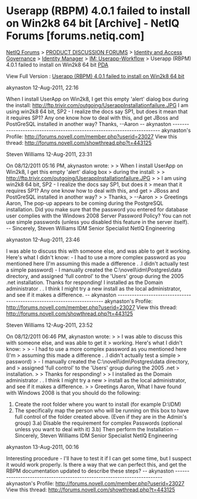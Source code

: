 # Userapp (RBPM) 4.0.1 failed to install on Win2k8 64 bit [Archive] - NetIQ Forums [forums.netiq.com]

[NetIQ Forums](https://forums.netiq.com/archive/index.php?s=12addc79a8a3b6e5cc126154c6c74f9f) > [PRODUCT DISCUSSION FORUMS](https://forums.netiq.com/archive/index.php/f-1.html?s=12addc79a8a3b6e5cc126154c6c74f9f) > [Identity and Access Governance](https://forums.netiq.com/archive/index.php/f-90.html?s=12addc79a8a3b6e5cc126154c6c74f9f) > [Identity Manager](https://forums.netiq.com/archive/index.php/f-19.html?s=12addc79a8a3b6e5cc126154c6c74f9f) > [IM: Userapp-Workflow](https://forums.netiq.com/archive/index.php/f-23.html?s=12addc79a8a3b6e5cc126154c6c74f9f) > Userapp (RBPM) 4.0.1 failed to install on Win2k8 64 bit
[PDA](https://forums.netiq.com/archive/index.php/t-16816.html?s=12addc79a8a3b6e5cc126154c6c74f9f&pda=1)

View Full Version : [Userapp (RBPM) 4.0.1 failed to install on Win2k8 64 bit](https://forums.netiq.com/showthread.php?16816-Userapp-%28RBPM%29-4-0-1-failed-to-install-on-Win2k8-64-bit&s=12addc79a8a3b6e5cc126154c6c74f9f)

akynaston
12-Aug-2011, 22:16

When I install UserApp on Win2k8, I get this empty 'alert' dialog box
during the install:
http://ftp.trivir.com/outgoing/UserappInstallationfailure.JPG
I am using win2k8 64 bit, SP2 - I realize the docs say SP1, but does it
mean that it requires SP1? Any one know how to deal with this, and get
JBoss and PostGreSQL installed in another way?
Thanks,
\--Aaron
\--
akynaston
\------------------------------------------------------------------------
akynaston's Profile: http://forums.novell.com/member.php?userid=23027
View this thread: http://forums.novell.com/showthread.php?t=443125

Steven Williams
12-Aug-2011, 23:31

On 08/12/2011 05:16 PM, akynaston wrote:
\>
\> When I install UserApp on Win2k8, I get this empty 'alert' dialog box
\> during the install:
\>
\> http://ftp.trivir.com/outgoing/UserappInstallationfailure.JPG
\>
\> I am using win2k8 64 bit, SP2 - I realize the docs say SP1, but does it
\> mean that it requires SP1? Any one know how to deal with this, and get
\> JBoss and PostGreSQL installed in another way?
\>
\> Thanks,
\> --Aaron
\>
\>
Greetings Aaron,
The pop-up appears to be coming during the PostgreSQL installation.
Did you make sure that the password you entered for database user
complies with the Windows 2008 Server Password Policy? You can not use
simple passwords (unless you disabled this feature in the server itself).
\--
Sincerely,
Steven Williams
IDM Senior Specialist
NetIQ Engineering

akynaston
12-Aug-2011, 23:46

I was able to discuss this with someone else, and was able to get it
working. Here's what I didn't know:
\- I had to use a more complex password as you mentioned here (I'm
assuming this made a difference . .I didn't actually test a simple
password)
\- I manually created the C:\\novell\\idm\\Postgres\\data directory, and
assigned 'full control' to the 'Users' group during the 2005 .net
installation.
Thanks for responding!
I installed as the Domain administrator . . I think I might try a new
install as the local administrator, and see if it makes a difference.
\--
akynaston
\------------------------------------------------------------------------
akynaston's Profile: http://forums.novell.com/member.php?userid=23027
View this thread: http://forums.novell.com/showthread.php?t=443125

Steven Williams
12-Aug-2011, 23:52

On 08/12/2011 06:46 PM, akynaston wrote:
\>
\> I was able to discuss this with someone else, and was able to get it
\> working. Here's what I didn't know:
\>
\> - I had to use a more complex password as you mentioned here (I'm
\> assuming this made a difference . .I didn't actually test a simple
\> password)
\> - I manually created the C:\\novell\\idm\\Postgres\\data directory, and
\> assigned 'full control' to the 'Users' group during the 2005 .net
\> installation.
\>
\> Thanks for responding!
\>
\> I installed as the Domain administrator . . I think I might try a new
\> install as the local administrator, and see if it makes a difference.
\>
\>
Greetings Aaron,
What I have found with Windows 2008 is that you should do the following:
1) Create the root folder where you want to install (for example D:\\IDM)
2) The specifically map the person who will be running on this box to
have full control of the folder created above. (Even if they are in the
Admin's group)
3.a) Disable the requirement for complex Passwords (optional unless you
want to deal with it)
3.b) Then perform the Installation
\--
Sincerely,
Steven Williams
IDM Senior Specialist
NetIQ Engineering

akynaston
13-Aug-2011, 00:16

Interesting procedure - I'll have to test it if I can get some time, but
I suspect it would work properly. Is there a way that we can perfect
this, and get the RBPM documentation updated to describe these steps?
\--
akynaston
\------------------------------------------------------------------------
akynaston's Profile: http://forums.novell.com/member.php?userid=23027
View this thread: http://forums.novell.com/showthread.php?t=443125

